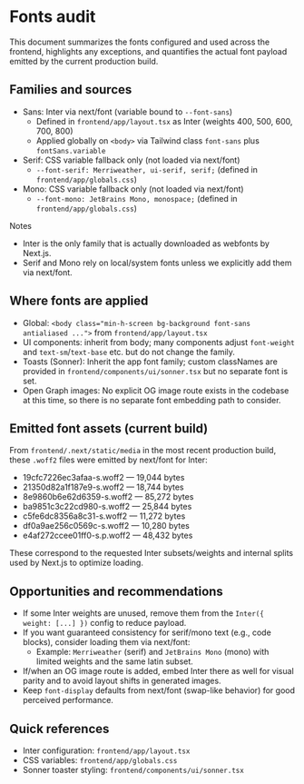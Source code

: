 # Fonts audit

This document summarizes the fonts configured and used across the frontend, highlights any exceptions, and quantifies the actual font payload emitted by the current production build.

## Families and sources

- Sans: Inter via next/font (variable bound to `--font-sans`)
  - Defined in `frontend/app/layout.tsx` as Inter (weights 400, 500, 600, 700, 800)
  - Applied globally on `<body>` via Tailwind class `font-sans` plus `fontSans.variable`
- Serif: CSS variable fallback only (not loaded via next/font)
  - `--font-serif: Merriweather, ui-serif, serif;` (defined in `frontend/app/globals.css`)
- Mono: CSS variable fallback only (not loaded via next/font)
  - `--font-mono: JetBrains Mono, monospace;` (defined in `frontend/app/globals.css`)

Notes
- Inter is the only family that is actually downloaded as webfonts by Next.js.
- Serif and Mono rely on local/system fonts unless we explicitly add them via next/font.

## Where fonts are applied

- Global: `<body class="min-h-screen bg-background font-sans antialiased ...">` from `frontend/app/layout.tsx`
- UI components: inherit from body; many components adjust `font-weight` and `text-sm`/`text-base` etc. but do not change the family.
- Toasts (Sonner): Inherit the app font family; custom classNames are provided in `frontend/components/ui/sonner.tsx` but no separate font is set.
- Open Graph images: No explicit OG image route exists in the codebase at this time, so there is no separate font embedding path to consider.

## Emitted font assets (current build)

From `frontend/.next/static/media` in the most recent production build, these `.woff2` files were emitted by next/font for Inter:

- 19cfc7226ec3afaa-s.woff2 — 19,044 bytes
- 21350d82a1f187e9-s.woff2 — 18,744 bytes
- 8e9860b6e62d6359-s.woff2 — 85,272 bytes
- ba9851c3c22cd980-s.woff2 — 25,844 bytes
- c5fe6dc8356a8c31-s.woff2 — 11,272 bytes
- df0a9ae256c0569c-s.woff2 — 10,280 bytes
- e4af272ccee01ff0-s.p.woff2 — 48,432 bytes

These correspond to the requested Inter subsets/weights and internal splits used by Next.js to optimize loading.

## Opportunities and recommendations

- If some Inter weights are unused, remove them from the `Inter({ weight: [...] })` config to reduce payload.
- If you want guaranteed consistency for serif/mono text (e.g., code blocks), consider loading them via next/font:
  - Example: `Merriweather` (serif) and `JetBrains Mono` (mono) with limited weights and the same latin subset.
- If/when an OG image route is added, embed Inter there as well for visual parity and to avoid layout shifts in generated images.
- Keep `font-display` defaults from next/font (swap-like behavior) for good perceived performance.

## Quick references

- Inter configuration: `frontend/app/layout.tsx`
- CSS variables: `frontend/app/globals.css`
- Sonner toaster styling: `frontend/components/ui/sonner.tsx`
